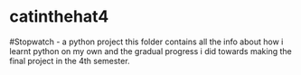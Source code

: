 # catinthehat4
#Stopwatch - a python project
this folder contains all the info about how i learnt python on my own and the gradual progress i did towards making the final project in the 4th semester.
